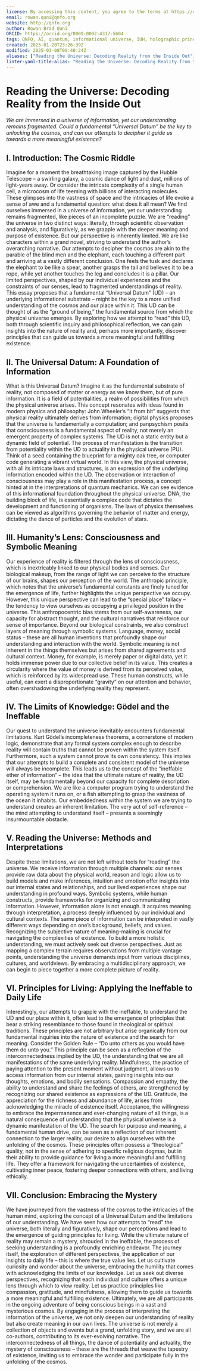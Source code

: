 ```yaml
---
license: By accessing this content, you agree to the terms at https://qnfo.org/LICENSE
email: rowan.quni@qnfo.org
website: http://qnfo.org
author: Rowan Brad Quni
ORCID: https://orcid.org/0009-0002-4317-5604
tags: QNFO, AI, quantum, informational universe, IUH, holographic principle
created: 2025-01-20T23:26:39Z
modified: 2025-03-08T09:40:24Z
aliases: ["Reading the Universe: Decoding Reality from the Inside Out"]
linter-yaml-title-alias: "Reading the Universe: Decoding Reality from the Inside Out"
---
```


# Reading the Universe: Decoding Reality from the Inside Out

_We are immersed in a universe of information, yet our understanding remains fragmented. Could a fundamental “Universal Datum” be the key to unlocking the cosmos, and can our attempts to decipher it guide us towards a more meaningful existence?_

## I. Introduction: The Cosmic Riddle

Imagine for a moment the breathtaking image captured by the Hubble Telescope – a swirling galaxy, a cosmic dance of light and dust, millions of light-years away. Or consider the intricate complexity of a single human cell, a microcosm of life teeming with billions of interacting molecules. These glimpses into the vastness of space and the intricacies of life evoke a sense of awe and a fundamental question: what does it all mean? We find ourselves immersed in a universe of information, yet our understanding remains fragmented, like pieces of an incomplete puzzle. We are “reading” the universe in two distinct ways: literally, through scientific observation and analysis, and figuratively, as we grapple with the deeper meaning and purpose of existence.
But our perspective is inherently limited. We are like characters within a grand novel, striving to understand the author’s overarching narrative. Our attempts to decipher the cosmos are akin to the parable of the blind men and the elephant, each touching a different part and arriving at a vastly different conclusion. One feels the tusk and declares the elephant to be like a spear, another grasps the tail and believes it to be a rope, while yet another touches the leg and concludes it is a pillar. Our limited perspectives, shaped by our individual experiences and the constraints of our senses, lead to fragmented understandings of reality.
This essay proposes that a fundamental “Universal Datum” (UD) – an underlying informational substrate – might be the key to a more unified understanding of the cosmos and our place within it. This UD can be thought of as the “ground of being,” the fundamental source from which the physical universe emerges. By exploring how we attempt to “read” this UD, both through scientific inquiry and philosophical reflection, we can gain insights into the nature of reality and, perhaps more importantly, discover principles that can guide us towards a more meaningful and fulfilling existence.

## II. The Universal Datum: A Foundation of Information

What is this Universal Datum? Imagine it as the fundamental substrate of reality, not composed of matter or energy as we know them, but of pure information. It is a field of potentialities, a realm of possibilities from which the physical universe arises. This concept resonates with ideas found in modern physics and philosophy: John Wheeler’s “it from bit” suggests that physical reality ultimately derives from information; digital physics proposes that the universe is fundamentally a computation; and panpsychism posits that consciousness is a fundamental aspect of reality, not merely an emergent property of complex systems.
The UD is not a static entity but a dynamic field of potential. The process of manifestation is the transition from potentiality within the UD to actuality in the physical universe (PU). Think of a seed containing the blueprint for a mighty oak tree, or computer code generating a vibrant virtual world. In this view, the physical universe, with all its intricate laws and structures, is an expression of the underlying information encoded within the UD. The observation or interaction of consciousness may play a role in this manifestation process, a concept hinted at in the interpretations of quantum mechanics.
We can see evidence of this informational foundation throughout the physical universe. DNA, the building block of life, is essentially a complex code that dictates the development and functioning of organisms. The laws of physics themselves can be viewed as algorithms governing the behavior of matter and energy, dictating the dance of particles and the evolution of stars.

## III. Humanity’s Lens: Consciousness and Symbolic Meaning

Our experience of reality is filtered through the lens of consciousness, which is inextricably linked to our physical bodies and senses. Our biological makeup, from the range of light we can perceive to the structure of our brains, shapes our perception of the world. The anthropic principle, which notes that the universe’s fundamental constants are finely tuned for the emergence of life, further highlights the unique perspective we occupy.
However, this unique perspective can lead to the “special place” fallacy – the tendency to view ourselves as occupying a privileged position in the universe. This anthropocentric bias stems from our self-awareness, our capacity for abstract thought, and the cultural narratives that reinforce our sense of importance.
Beyond our biological constraints, we also construct layers of meaning through symbolic systems. Language, money, social status – these are all human inventions that profoundly shape our understanding and interaction with the world. Symbolic meaning is not inherent in the things themselves but arises from shared agreements and cultural context. Money, for example, is merely paper or digital data, yet it holds immense power due to our collective belief in its value. This creates a circularity where the value of money is derived from its perceived value, which is reinforced by its widespread use. These human constructs, while useful, can exert a disproportionate “gravity” on our attention and behavior, often overshadowing the underlying reality they represent.

## IV. The Limits of Knowledge: Gödel and the Ineffable

Our quest to understand the universe inevitably encounters fundamental limitations. Kurt Gödel’s incompleteness theorems, a cornerstone of modern logic, demonstrate that any formal system complex enough to describe reality will contain truths that cannot be proven within the system itself. Furthermore, such a system cannot prove its own consistency. This implies that our attempts to build a complete and consistent model of the universe will always be incomplete.
This leads us to the concept of the “ineffable ether of information” – the idea that the ultimate nature of reality, the UD itself, may be fundamentally beyond our capacity for complete description or comprehension. We are like a computer program trying to understand the operating system it runs on, or a fish attempting to grasp the vastness of the ocean it inhabits. Our embeddedness within the system we are trying to understand creates an inherent limitation. The very act of self-reference – the mind attempting to understand itself – presents a seemingly insurmountable obstacle.

## V. Reading the Universe: Methods and Interpretations

Despite these limitations, we are not left without tools for “reading” the universe. We receive information through multiple channels: our senses provide raw data about the physical world, reason and logic allow us to build models and make inferences, intuition and emotion offer insights into our internal states and relationships, and our lived experiences shape our understanding in profound ways. Symbolic systems, while human constructs, provide frameworks for organizing and communicating information.
However, information alone is not enough. It acquires meaning through interpretation, a process deeply influenced by our individual and cultural contexts. The same piece of information can be interpreted in vastly different ways depending on one’s background, beliefs, and values. Recognizing the subjective nature of meaning-making is crucial for navigating the complexities of existence.
To build a more holistic understanding, we must actively seek out diverse perspectives. Just as mapping a complex terrain requires observations from multiple vantage points, understanding the universe demands input from various disciplines, cultures, and worldviews. By embracing a multidisciplinary approach, we can begin to piece together a more complete picture of reality.

## VI. Principles for Living: Applying the Ineffable to Daily Life

Interestingly, our attempts to grapple with the ineffable, to understand the UD and our place within it, often lead to the emergence of principles that bear a striking resemblance to those found in theological or spiritual traditions. These principles are not arbitrary but arise organically from our fundamental inquiries into the nature of existence and the search for meaning.
Consider the Golden Rule – “Do unto others as you would have them do unto you.” This principle can be seen as a reflection of the interconnectedness implied by the UD, the understanding that we are all manifestations of the same underlying reality. Mindfulness, the practice of paying attention to the present moment without judgment, allows us to access information from our internal states, gaining insights into our thoughts, emotions, and bodily sensations. Compassion and empathy, the ability to understand and share the feelings of others, are strengthened by recognizing our shared existence as expressions of the UD.
Gratitude, the appreciation for the richness and abundance of life, arises from acknowledging the miracle of existence itself. Acceptance, the willingness to embrace the impermanence and ever-changing nature of all things, is a natural consequence of understanding that the physical universe is a dynamic manifestation of the UD. The search for purpose and meaning, a fundamental human drive, can be seen as a reflection of our inherent connection to the larger reality, our desire to align ourselves with the unfolding of the cosmos.
These principles often possess a “theological” quality, not in the sense of adhering to specific religious dogmas, but in their ability to provide guidance for living a more meaningful and fulfilling life. They offer a framework for navigating the uncertainties of existence, cultivating inner peace, fostering deeper connections with others, and living ethically.

## VII. Conclusion: Embracing the Mystery

We have journeyed from the vastness of the cosmos to the intricacies of the human mind, exploring the concept of a Universal Datum and the limitations of our understanding. We have seen how our attempts to “read” the universe, both literally and figuratively, shape our perceptions and lead to the emergence of guiding principles for living.
While the ultimate nature of reality may remain a mystery, shrouded in the ineffable, the process of seeking understanding is a profoundly enriching endeavor. The journey itself, the exploration of different perspectives, the application of our insights to daily life – this is where the true value lies.
Let us cultivate curiosity and wonder about the universe, embracing the humility that comes with acknowledging the limits of our knowledge. Let us seek out diverse perspectives, recognizing that each individual and culture offers a unique lens through which to view reality. Let us practice principles like compassion, gratitude, and mindfulness, allowing them to guide us towards a more meaningful and fulfilling existence.
Ultimately, we are all participants in the ongoing adventure of being conscious beings in a vast and mysterious cosmos. By engaging in the process of interpreting the information of the universe, we not only deepen our understanding of reality but also create meaning in our own lives. The universe is not merely a collection of objects and events but a grand, unfolding story, and we are all co-authors, contributing to its ever-evolving narrative. The interconnectedness of all things, the dance of potentiality and actuality, the mystery of consciousness – these are the threads that weave the tapestry of existence, inviting us to embrace the wonder and participate fully in the unfolding of the cosmos.
